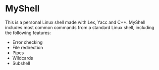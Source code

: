 # MyShell

This is a personal Linux shell made with Lex, Yacc and C++.
MyShell includes most common commands from a standard Linux shell, including the following features:
 
* Error checking
* File redirection
* Pipes
* Wildcards
* Subshell
